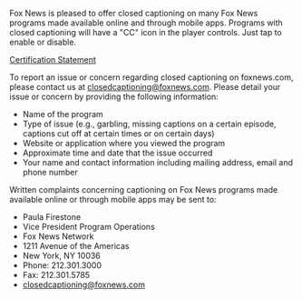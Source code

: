 Fox News is pleased to offer closed captioning on many Fox News programs made available online and through mobile apps. Programs with closed captioning will have a "CC" icon in the player controls. Just tap to enable or disable.

[Certification Statement](https://www.foxnews.com/closed-captioning/fnc-cc-cert.pdf)

To report an issue or concern regarding closed captioning on foxnews.com, please contact us at [closedcaptioning@foxnews.com](mailto:closedcaptioning@foxnews.com). Please detail your issue or concern by providing the following information:

*   Name of the program
*   Type of issue (e.g., garbling, missing captions on a certain episode, captions cut off at certain times or on certain days)
*   Website or application where you viewed the program
*   Approximate time and date that the issue occurred
*   Your name and contact information including mailing address, email and phone number

Written complaints concerning captioning on Fox News programs made available online or through mobile apps may be sent to:

*   Paula Firestone
*   Vice President Program Operations
*   Fox News Network
*   1211 Avenue of the Americas
*   New York, NY 10036
*   Phone: 212.301.3000
*   Fax: 212.301.5785
*   [closedcaptioning@foxnews.com](mailto:closedcaptioning@foxnews.com)